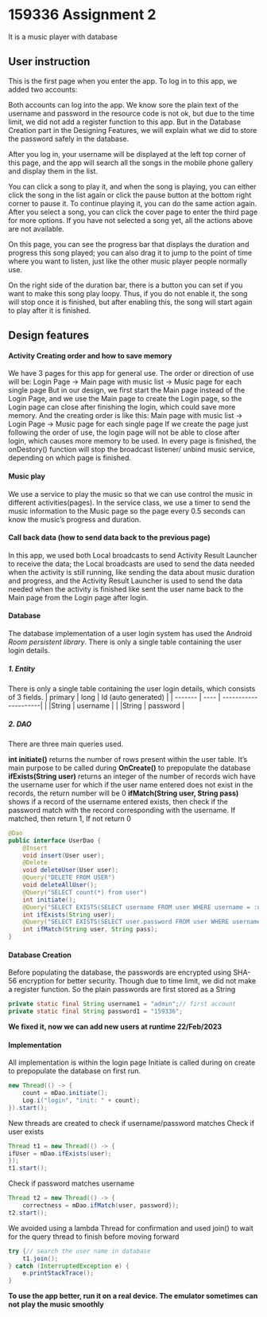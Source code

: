 # 159336 Assignment 2
It is a music player with database

## User instruction

This is the first page when you enter the app. To log in to this app, 
we added two accounts:
 
Both accounts can log into the app. We know sore the plain text of the username and password in the resource code is not ok, but due to the time limit, we did not add a register function to this app. But in the Database Creation part in the Designing Features, we will explain what we did to store the password safely in the database.

 
After you log in, your username will be displayed at the left top corner of this page, and the app will search all the songs in the mobile phone gallery and display them in the list.
 
You can click a song to play it, and when the song is playing, you can either click the song in the list again or click the pause button at the bottom right corner to pause it. To continue playing it, you can do the same action again.  After you select a song, you can click the cover page to enter the third page for more options. If you have not selected a song yet, all the actions above are not available.
 
On this page, you can see the progress bar that displays the duration and progress this song played; you can also drag it to jump to the point of time where you want to listen, just like the other music player people normally use.
  
On the right side of the duration bar, there is a button you can set if you want to make this song play loopy. Thus, if you do not enable it, the song will stop once it is finished, but after enabling this, the song will start again to play after it is finished.

## Design features
#### Activity Creating order and how to save memory
We have 3 pages for this app for general use. The order or direction of use will be:
Login Page -> Main page with music list -> Music page for each single page
But in our design, we first start the Main page instead of the Login Page, and we use the Main page to create the Login page, so the Login page can close after finishing the login, which could save more memory. And the creating order is like this:
Main page with music list -> Login Page -> Music page for each single page
If we create the page just following the order of use, the login page will not be able to close after login, which causes more memory to be used. In every page is finished, the onDestory()  function will stop the broadcast listener/ unbind music service, depending on which page is finished.
  
#### Music play
We use a service to play the music so that we can use control the music in different activities(pages). In the service class, we use a timer to send the music information to the Music page so the page every 0.5 seconds can know the music’s progress and duration.
#### Call back data (how to send data back to the previous page)
In this app, we used both Local broadcasts to send Activity Result Launcher to receive the data; the Local broadcasts are used to send the data needed when the activity is still running, like sending the data about music duration and progress, and the Activity Result Launcher is used to send the data needed when the activity is finished like sent the user name back to the Main page from the Login page after login.
#### Database 
The database implementation of a user login system has used the Android *Room persistent library*.  There is only a single table containing the user login details.
##### 1.	Entity
There is only a single table containing the user login details, which consists of 3 fields. 
| primary | long |	Id (auto generated) |
| ------- | ---- | ---------------------|
|	 |String | username |
|	 |String | password |

##### 2.	DAO
There are three main queries used.<br>

**int initiate()** returns the number of rows present within the user table. It’s main purpose to be called during **OnCreate()** to prepopulate the database
**ifExists(String user)** returns an integer of the number of records wich have the username   user  for which if the user name entered does not exist in the records, the return number will be 0
**ifMatch(String user, String pass)** shows if a record of the username entered exists, then check if the password match with the record corresponding with the username. If matched, then return 1, If not return 0
```java
@Dao
public interface UserDao {
    @Insert
    void insert(User user);
    @Delete
    void deleteUser(User user);
    @Query("DELETE FROM USER")
    void deleteAllUser();
    @Query("SELECT count(*) from user")
    int initiate();
    @Query("SELECT EXISTS(SELECT username FROM user WHERE username = :user)")
    int ifExists(String user);
    @Query("SELECT EXISTS(SELECT user.password FROM user WHERE username = :user AND password = :pass)")
    int ifMatch(String user, String pass);
}
```
#### Database Creation
Before populating the database, the passwords are encrypted using SHA-56 encryption for better security. 
Though due to time limit, we did not make a register function. So the plain passwords are first stored as a String
```java
private static final String username1 = "admin";// first account
private static final String password1 = "159336";
```
**We fixed it, now we can add new users at runtime 22/Feb/2023**

#### Implementation
All implementation is within the login page
Initiate is called during on create to prepopulate the database on first run.
```java
new Thread(() -> {
    count = mDao.initiate();
    Log.i("login", "init: " + count);
}).start();
```

New threads are created to check if username/password matches
Check if user exists 
```java
Thread t1 = new Thread(() -> {
ifUser = mDao.ifExists(user);
});
t1.start();
```

Check if password matches username
```java
Thread t2 = new Thread(() -> { 
    correctness = mDao.ifMatch(user, password});
t2.start();
```
We avoided using a lambda Thread for confirmation and used join() to wait for the query thread to finish before moving forward
```java
try {// search the user name in database
    t1.join();
} catch (InterruptedException e) {
    e.printStackTrace();
}
```
**To use the app better, run it on a  real device. The emulator sometimes can not play the music smoothly**
